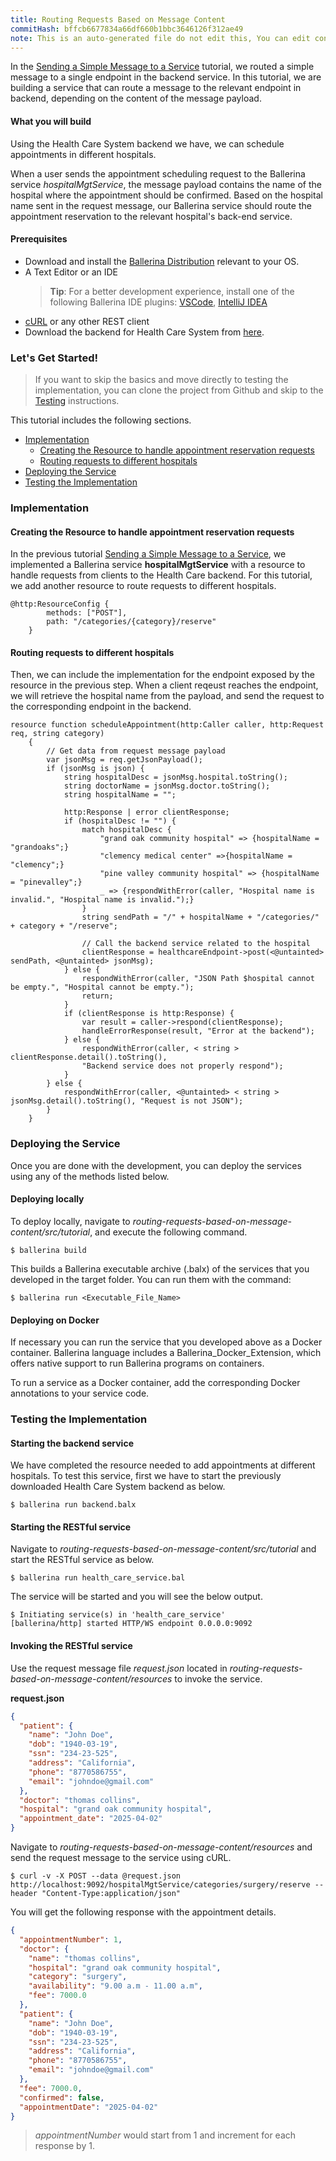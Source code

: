 ```yaml
---
title: Routing Requests Based on Message Content
commitHash: bffcb6677834a66df660b1bbc3646126f312ae49
note: This is an auto-generated file do not edit this, You can edit content in "ballerina-integrator" repo
---
```


In the [Sending a Simple Message to a Service](../../sending-a-simple-message-to-a-service/sending-a-simple-message-to-a-service/) tutorial, we routed a simple message to a single endpoint in the backend service.
In this tutorial, we are building a service that can route a message to the relevant endpoint in backend,
depending on the content of the message payload.

#### What you will build

Using the Health Care System backend we have, we can schedule appointments in different hospitals.

When a user sends the appointment scheduling request to the Ballerina service _hospitalMgtService_, the message payload contains the name of the hospital where the appointment should be confirmed. Based on the hospital name sent in the request message, our Ballerina service should route the appointment reservation to the relevant hospital's back-end service.

#### Prerequisites

- Download and install the [Ballerina Distribution](https://ballerina.io/learn/getting-started/) relevant to your OS.
- A Text Editor or an IDE
  > **Tip**: For a better development experience, install one of the following Ballerina IDE plugins: [VSCode](https://marketplace.visualstudio.com/items?itemName=ballerina.ballerina), [IntelliJ IDEA](https://plugins.jetbrains.com/plugin/9520-ballerina)
- [cURL](https://curl.haxx.se) or any other REST client
- Download the backend for Health Care System from [here](#).

### Let's Get Started!

> If you want to skip the basics and move directly to testing the implementation, you can clone the project from Github and skip to the [Testing](#testing) instructions.

This tutorial includes the following sections.

- [Implementation](#implementation)
  - [Creating the Resource to handle appointment reservation requests](#creating-the-resource-to-handle-appointment-reservation-requests)
  - [Routing requests to different hospitals](#routing-requests-to-different-hospitals)
- [Deploying the Service](#deploying-the-service)
- [Testing the Implementation](#testing-the-implementation)

### Implementation

#### Creating the Resource to handle appointment reservation requests

In the previous tutorial [Sending a Simple Message to a Service](../../sending-a-simple-message-to-a-service/sending-a-simple-message-to-a-service/), we implemented a Ballerina service **hospitalMgtService** with a resource to handle requests from clients to the Health Care backend. For this tutorial, we add another resource to route requests to different hospitals.

```ballerina
@http:ResourceConfig {
        methods: ["POST"],
        path: "/categories/{category}/reserve"
    }
```

#### Routing requests to different hospitals

Then, we can include the implementation for the endpoint exposed by the resource in the previous step. When a client reqeust reaches the endpoint, we will retrieve the hospital name from the payload, and send the request to the corresponding endpoint in the backend.

```ballerina
resource function scheduleAppointment(http:Caller caller, http:Request req, string category)
    {
        // Get data from request message payload
        var jsonMsg = req.getJsonPayload();
        if (jsonMsg is json) {
            string hospitalDesc = jsonMsg.hospital.toString();
            string doctorName = jsonMsg.doctor.toString();
            string hospitalName = "";

            http:Response | error clientResponse;
            if (hospitalDesc != "") {
                match hospitalDesc {
                    "grand oak community hospital" => {hospitalName = "grandoaks";}
                    "clemency medical center" =>{hospitalName = "clemency";}
                    "pine valley community hospital" => {hospitalName = "pinevalley";}
                    _ => {respondWithError(caller, "Hospital name is invalid.", "Hospital name is invalid.");}
                }
                string sendPath = "/" + hospitalName + "/categories/" + category + "/reserve";

                // Call the backend service related to the hospital
                clientResponse = healthcareEndpoint->post(<@untainted> sendPath, <@untainted> jsonMsg);
            } else {
                respondWithError(caller, "JSON Path $hospital cannot be empty.", "Hospital cannot be empty.");
                return;
            }
            if (clientResponse is http:Response) {
                var result = caller->respond(clientResponse);
                handleErrorResponse(result, "Error at the backend");
            } else {
                respondWithError(caller, < string > clientResponse.detail().toString(),
                "Backend service does not properly respond");
            }
        } else {
            respondWithError(caller, <@untainted> < string > jsonMsg.detail().toString(), "Request is not JSON");
        }
    }
```

### Deploying the Service

Once you are done with the development, you can deploy the services using any of the methods listed below.

#### Deploying locally

To deploy locally, navigate to *routing-requests-based-on-message-content/src/tutorial*, and execute the following command.

```
$ ballerina build
```

This builds a Ballerina executable archive (.balx) of the services that you developed in the target folder.
You can run them with the command:

```
$ ballerina run <Executable_File_Name>
```

#### Deploying on Docker

If necessary you can run the service that you developed above as a Docker container. Ballerina language includes a Ballerina_Docker_Extension, which offers native support to run Ballerina programs on containers.

To run a service as a Docker container, add the corresponding Docker annotations to your service code.

### Testing the Implementation

#### Starting the backend service

We have completed the resource needed to add appointments at different hospitals. To test this service, first we have to start the previously downloaded Health Care System backend as below.

```
$ ballerina run backend.balx
```

#### Starting the RESTful service

Navigate to *routing-requests-based-on-message-content/src/tutorial* and start the RESTful service as below.

```
$ ballerina run health_care_service.bal
```

The service will be started and you will see the below output.

```
$ Initiating service(s) in 'health_care_service'
[ballerina/http] started HTTP/WS endpoint 0.0.0.0:9092
```

#### Invoking the RESTful service

Use the request message file _request.json_ located in *routing-requests-based-on-message-content/resources* to invoke the service.

**request.json**

```json
{
  "patient": {
    "name": "John Doe",
    "dob": "1940-03-19",
    "ssn": "234-23-525",
    "address": "California",
    "phone": "8770586755",
    "email": "johndoe@gmail.com"
  },
  "doctor": "thomas collins",
  "hospital": "grand oak community hospital",
  "appointment_date": "2025-04-02"
}
```

Navigate to *routing-requests-based-on-message-content/resources* and send the request message to the service using cURL.

```
$ curl -v -X POST --data @request.json http://localhost:9092/hospitalMgtService/categories/surgery/reserve --header "Content-Type:application/json"
```

You will get the following response with the appointment details.

```json
{
  "appointmentNumber": 1,
  "doctor": {
    "name": "thomas collins",
    "hospital": "grand oak community hospital",
    "category": "surgery",
    "availability": "9.00 a.m - 11.00 a.m",
    "fee": 7000.0
  },
  "patient": {
    "name": "John Doe",
    "dob": "1940-03-19",
    "ssn": "234-23-525",
    "address": "California",
    "phone": "8770586755",
    "email": "johndoe@gmail.com"
  },
  "fee": 7000.0,
  "confirmed": false,
  "appointmentDate": "2025-04-02"
}
```

> *appointmentNumber* would start from 1 and increment for each response by 1.
